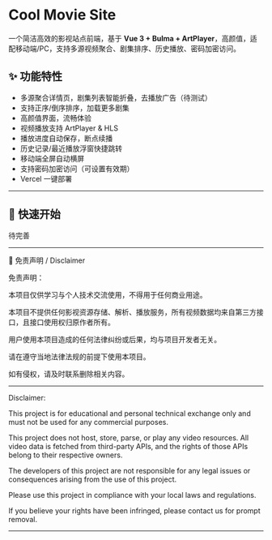 # Cool Movie Site

一个简洁高效的影视站点前端，基于 **Vue 3 + Bulma + ArtPlayer**，高颜值，适配移动端/PC，支持多源视频聚合、剧集排序、历史播放、密码加密访问。

## ✨ 功能特性

- 多源聚合详情页，剧集列表智能折叠，去播放广告（待测试）
- 支持正序/倒序排序，加载更多剧集
- 高颜值界面，流畅体验
- 视频播放支持 ArtPlayer & HLS
- 播放进度自动保存，断点续播
- 历史记录/最近播放浮窗快捷跳转
- 移动端全屏自动横屏
- 支持密码加密访问（可设置有效期）
- Vercel 一键部署

---

## 🚀 快速开始

待完善

---

🛑 免责声明 / Disclaimer

免责声明：

本项目仅供学习与个人技术交流使用，不得用于任何商业用途。

本项目不提供任何影视资源存储、解析、播放服务，所有视频数据均来自第三方接口，且接口使用权归原作者所有。

用户使用本项目造成的任何法律纠纷或后果，均与项目开发者无关。

请在遵守当地法律法规的前提下使用本项目。


如有侵权，请及时联系删除相关内容。


---

Disclaimer:

This project is for educational and personal technical exchange only and must not be used for any commercial purposes.

This project does not host, store, parse, or play any video resources. All video data is fetched from third-party APIs, and the rights of those APIs belong to their respective owners.

The developers of this project are not responsible for any legal issues or consequences arising from the use of this project.

Please use this project in compliance with your local laws and regulations.


If you believe your rights have been infringed, please contact us for prompt removal.


---
